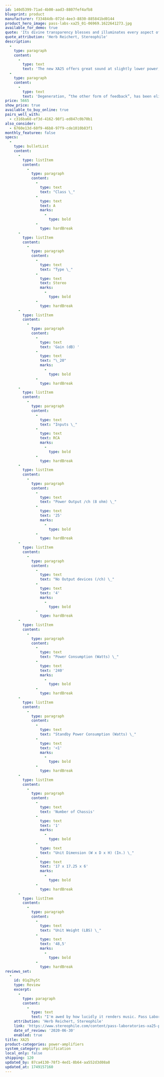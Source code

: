 ```yaml
---
id: 140d5399-71ad-4b00-aad3-8807fef4afb8
blueprint: product
manufacturer: f33484db-072d-4ee3-8830-885841bd0144
product_hero_image: pass-labs-xa25_01-06969.1622641273.jpg
available_for_demo: true
quote: 'Its divine transparency blesses and illuminates every aspect of the music it touches, enhancing the subtlest aspects of tone, texture, microdynamics, space, and atmosphere. Its midrange force makes rhythms stronger, and exposes the flesh and blood of players and singers.'
quote_attribution: 'Herb Reichert, Stereophile'
description:
  -
    type: paragraph
    content:
      -
        type: text
        text: 'The new XA25 offers great sound at slightly lower power, without frills, at a lower price. It embodies new components and innovative circuits coupled with the best elements of the previous generation.'
  -
    type: paragraph
    content:
      -
        type: text
        text: 'Degeneration, “the other form of feedback”, has been eliminated. The output stage consists of a single pair of 800 watt new generation output transistors operating push-pull Class A. The result is faster, lower distortion, lower noise, higher damping and larger Class A operating envelope into low impedance loudspeakers, all in a simple 3 stage circuit with total of three pair of push-pull gain transistors'
price: 5665
show_price: true
available_to_buy_online: true
pairs_well_with:
  - c316ba68-ef3d-4162-98f1-ed847c0b70b1
also_consider:
  - 6760e13d-60f9-46b8-97f9-cde1010b83f1
monthly_featuree: false
specs:
  -
    type: bulletList
    content:
      -
        type: listItem
        content:
          -
            type: paragraph
            content:
              -
                type: text
                text: "Class \_"
              -
                type: text
                text: A
                marks:
                  -
                    type: bold
              -
                type: hardBreak
      -
        type: listItem
        content:
          -
            type: paragraph
            content:
              -
                type: text
                text: "Type \_"
              -
                type: text
                text: Stereo
                marks:
                  -
                    type: bold
              -
                type: hardBreak
      -
        type: listItem
        content:
          -
            type: paragraph
            content:
              -
                type: text
                text: 'Gain (dB) '
              -
                type: text
                text: "\_20"
                marks:
                  -
                    type: bold
              -
                type: hardBreak
      -
        type: listItem
        content:
          -
            type: paragraph
            content:
              -
                type: text
                text: "Inputs \_"
              -
                type: text
                text: RCA
                marks:
                  -
                    type: bold
              -
                type: hardBreak
      -
        type: listItem
        content:
          -
            type: paragraph
            content:
              -
                type: text
                text: "Power Output /ch (8 ohm) \_"
              -
                type: text
                text: '25'
                marks:
                  -
                    type: bold
              -
                type: hardBreak
      -
        type: listItem
        content:
          -
            type: paragraph
            content:
              -
                type: text
                text: "No Output devices (/ch) \_"
              -
                type: text
                text: '4'
                marks:
                  -
                    type: bold
              -
                type: hardBreak
      -
        type: listItem
        content:
          -
            type: paragraph
            content:
              -
                type: text
                text: "Power Consumption (Watts) \_"
              -
                type: text
                text: '240'
                marks:
                  -
                    type: bold
              -
                type: hardBreak
      -
        type: listItem
        content:
          -
            type: paragraph
            content:
              -
                type: text
                text: "Standby Power Consumption (Watts) \_"
              -
                type: text
                text: '<1'
                marks:
                  -
                    type: bold
              -
                type: hardBreak
      -
        type: listItem
        content:
          -
            type: paragraph
            content:
              -
                type: text
                text: 'Number of Chassis'
              -
                type: text
                text: '1'
                marks:
                  -
                    type: bold
              -
                type: text
                text: "Unit Dimension (W x D x H) (In.) \_"
              -
                type: text
                text: '17 x 17.25 x 6'
                marks:
                  -
                    type: bold
              -
                type: hardBreak
      -
        type: listItem
        content:
          -
            type: paragraph
            content:
              -
                type: text
                text: "Unit Weight (LBS) \_"
              -
                type: text
                text: '48,5'
                marks:
                  -
                    type: bold
              -
                type: hardBreak
reviews_set:
  -
    id: 01q2hy5t
    type: Review
    excerpt:
      -
        type: paragraph
        content:
          -
            type: text
            text: "I'm awed by how lucidly it renders music. Pass Laboratories' XA25 is reasonably priced, strong beyond its power rating, and positively revelatory."
    attribution: 'Herb Reichert, Stereophile'
    link: 'https://www.stereophile.com/content/pass-laboratories-xa25-power-amplifier'
    date_of_review: '2020-06-30'
    enabled: true
title: XA25
product-categories: power-amplifiers
system_category: amplification
local_only: false
shipping: 120
updated_by: 87ca4130-78f3-4ed1-8b64-aa552d3d08a8
updated_at: 1749157160
---
```

